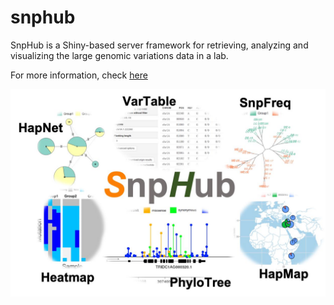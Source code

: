 # snphub

SnpHub is a Shiny-based server framework for retrieving, analyzing and visualizing the large genomic variations data in a lab.

For more information, check [here](https://esctrionsit.github.io/snphub_tutorial/)

![](SnpHub.jpg)